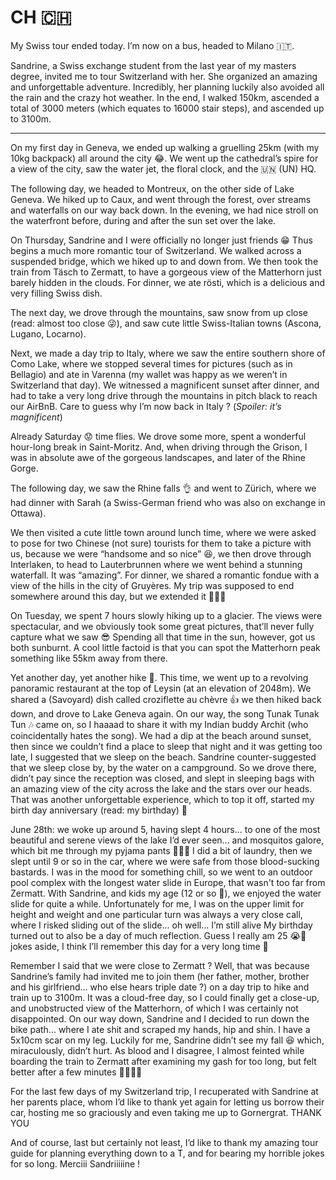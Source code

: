 # CH 🇨🇭

My Swiss tour ended today. I’m now on a bus, headed to Milano 🇮🇹.

Sandrine, a Swiss exchange student from the last year of my masters degree, invited me to tour Switzerland with her. She organized an amazing and unforgettable adventure. Incredibly, her planning luckily also avoided all the rain and the crazy hot weather. In the end, I walked 150km, ascended a total of 3000 meters (which equates to 16000 stair steps), and ascended up to 3100m.

---

On my first day in Geneva, we ended up walking a gruelling 25km (with my 10kg backpack) all around the city 😂. We went up the cathedral’s spire for a view of the city, saw the water jet, the floral clock, and the 🇺🇳 (UN) HQ.

The following day, we headed to Montreux, on the other side of Lake Geneva. We hiked up to Caux, and went through the forest, over streams and waterfalls on our way back down. In the evening, we had nice stroll on the waterfront before, during and after the sun set over the lake.

On Thursday, Sandrine and I were officially no longer just friends 😁 Thus begins a much more romantic tour of Switzerland. We walked across a suspended bridge, which we hiked up to and down from. We then took the train from Täsch to Zermatt, to have a gorgeous view of the Matterhorn just barely hidden in the clouds. For dinner, we ate rösti, which is a delicious and very filling Swiss dish.

The next day, we drove through the mountains, saw snow from up close (read:  almost too close 😜), and saw cute little Swiss-Italian towns (Ascona, Lugano, Locarno).

Next, we made a day trip to Italy, where we saw the entire southern shore of Como Lake, where we stopped several times for pictures (such as in Bellagio) and ate in Varenna (my wallet was happy as we weren’t in Switzerland that day). We witnessed a magnificent sunset after dinner, and had to take a very long drive through the mountains in pitch black to reach our AirBnB. Care to guess why I’m now back in Italy ? (*Spoiler: it’s magnificent*)

Already Saturday 😟 time flies. We drove some more, spent a wonderful hour-long break in Saint-Moritz. And, when driving through the Grison, I was in absolute awe of the gorgeous landscapes, and later of the Rhine Gorge.

The following day, we saw the Rhine falls 👌 and went to Zürich, where we had dinner with Sarah (a Swiss-German friend who was also on exchange in Ottawa).

We then visited a cute little town around lunch time, where we were asked to pose for two Chinese (not sure) tourists for them to take a picture with us, because we were “handsome and so nice” 😆, we then drove through Interlaken, to head to Lauterbrunnen where we went behind a stunning waterfall. It was “amazing”. For dinner, we shared a romantic fondue with a view of the hills in the city of Gruyères. My trip was supposed to end somewhere around this day, but we extended it 🤪😁🎉

On Tuesday, we spent 7 hours slowly hiking up to a glacier. The views were spectacular, and we obviously took some great pictures, that’ll never fully capture what we saw 😎 Spending all that time in the sun, however, got us both sunburnt. A cool little factoid is that you can spot the Matterhorn peak something like 55km away from there.

Yet another day, yet another hike 🥾. This time, we went up to a revolving panoramic restaurant at the top of Leysin (at an elevation of 2048m). We shared a (Savoyard) dish called croziflette au chèvre 👍 we then hiked back down, and drove to Lake Geneva again. On our way, the song Tunak Tunak Tun 🎶 came on, so I haaaad to share it with my Indian buddy Archit (who coincidentally hates the song). We had a dip at the beach around sunset, then since we couldn’t find a place to sleep that night and it was getting too late, I suggested that we sleep on the beach. Sandrine counter-suggested that we sleep close by, by the water on a campground. So we drove there, didn’t pay since the reception was closed, and slept in sleeping bags with an amazing view of the city across the lake and the stars over our heads. That was another unforgettable experience, which to top it off, started my birth day anniversary (read: my birthday) 🥳

June 28th: we woke up around 5, having slept 4 hours... to one of the most beautiful and serene views of the lake I’d ever seen... and mosquitos galore, which bit me through my pyjama pants 🤦🏻‍♂️ I did a bit of laundry, then we slept until 9 or so in the car, where we were safe from those blood-sucking bastards. I was in the mood for something chill, so we went to an outdoor pool complex with the longest water slide in Europe, that wasn't too far from Zermatt. With Sandrine, and kids my age (12 or so 🤪), we enjoyed the water slide for quite a while. Unfortunately for me, I was on the upper limit for height and weight and one particular turn was always a very close call, where I risked sliding out of the slide... oh well... I’m still alive 
My birthday turned out to also be a day of much reflection. Guess I really am 25 😭👴 jokes aside, I think I’ll remember this day for a very long time 🥳

Remember I said that we were close to Zermatt ? Well, that was because Sandrine’s family had invited me to join them (her father, mother, brother and his girlfriend... who else hears triple date ?) on a day trip to hike and train up to 3100m. It was a cloud-free day, so I could finally get a close-up, and unobstructed view of the Matterhorn, of which I was certainly not disappointed. On our way down, Sandrine and I decided to run down the bike path... where I ate shit and scraped my hands, hip and shin. I have a 5x10cm scar on my leg. Luckily for me, Sandrine didn’t see my fall 😆 which, miraculously, didn’t hurt. As blood and I disagree, I almost feinted while boarding the train to Zermatt after examining my gash for too long, but felt better after a few minutes 🤦🏻‍♂️🙈

For the last few days of my Switzerland trip, I recuperated with Sandrine at her parents place, whom I’d like to thank yet again for letting us borrow their car, hosting me so graciously and even taking me up to Gornergrat. THANK YOU

And of course, last but certainly not least, I’d like to thank my amazing tour guide for planning everything down to a T, and for bearing my horrible jokes for so long. Merciii Sandriiiiine !
